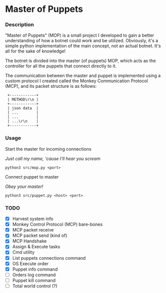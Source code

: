 # Master of Puppets

### Description
"Master of Puppets" (MOP) is a small project I developed to gain a better understanding of how a botnet could work and
be utilized. Obviously, it's a simple python implementation of the main concept, not an actual botnet. It's all for the
sake of knowledge!

The botnet is divided into the master (of puppets) MOP, which acts as the controller for all the puppets that connect
directly to it.

The communication between the master and puppet is implemented using a custom protocol I created called the Monkey
Communication Protocol (MCP), and its packet structure is as follows:
```
 +------------+
 | METHOD\r\n |
 +------------+
 | json data  | 
 | ...        |
 | ...        |
 | ...\r\n    |
 +------------+

```

### Usage
Start the master for incoming connections
  
_Just call my name, 'cause I'll hear you scream_
 
`python3 src/mop.py <port>`
 
Connect puppet to master
 
_Obey your master!_
 
`python3 src/puppet.py <host> <port>`

### TODO
- [x] Harvest system info
- [x] Monkey Control Protocol (MCP) bare-bones
- [x] MCP packet receive
- [x] MCP packet send (kind of)
- [x] MCP Handshake
- [x] Assign & Execute tasks
- [x] Cmd utility
- [x] List puppets connections command
- [x] OS Execute order
- [x] Puppet info command
- [ ] Orders log command
- [ ] Puppet kill command
- [ ] Total world control (?)
